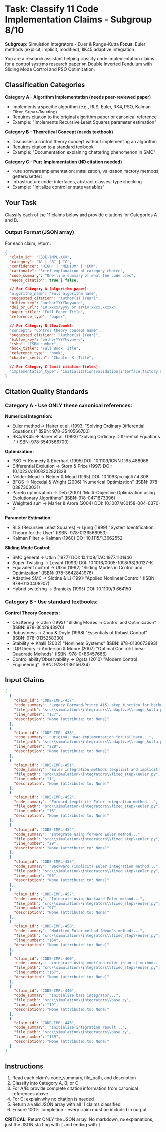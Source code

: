 # Task: Classify 11 Code Implementation Claims - Subgroup 8/10

**Subgroup**: Simulation Integrators - Euler & Runge-Kutta
**Focus**: Euler methods (explicit, implicit, modified), RK45 adaptive integration

You are a research assistant helping classify code implementation claims for a control systems research paper on Double Inverted Pendulum with Sliding Mode Control and PSO Optimization.

## Classification Categories

**Category A - Algorithm Implementation (needs peer-reviewed paper)**
- Implements a specific algorithm (e.g., RLS, Euler, RK4, PSO, Kalman Filter, Super-Twisting)
- Requires citation to the original algorithm paper or canonical reference
- Example: "Implements Recursive Least Squares parameter estimation"

**Category B - Theoretical Concept (needs textbook)**
- Discusses a control theory concept without implementing an algorithm
- Requires citation to a standard textbook
- Example: "Documentation explaining chattering phenomenon in SMC"

**Category C - Pure Implementation (NO citation needed)**
- Pure software implementation: initialization, validation, factory methods, getters/setters
- Infrastructure code: interfaces, abstract classes, type checking
- Example: "Initialize controller state variables"

## Your Task

Classify each of the 11 claims below and provide citations for Categories A and B.

### Output Format (JSON array)

For each claim, return:

```json
{
  "claim_id": "CODE-IMPL-XXX",
  "category": "A" | "B" | "C",
  "confidence": "HIGH" | "MEDIUM" | "LOW",
  "rationale": "Brief explanation of category choice",
  "code_summary": "One-line summary of what the code does",
  "needs_citation": true | false,

  // For Category A (algorithm paper):
  "algorithm_name": "Full algorithm name",
  "suggested_citation": "Author(s) (Year)",
  "bibtex_key": "authorYYYYkeyword",
  "doi_or_url": "10.xxxx/yyyy or arXiv:xxxx.xxxxx",
  "paper_title": "Full Paper Title",
  "reference_type": "paper",

  // For Category B (textbook):
  "concept": "Control theory concept name",
  "suggested_citation": "Author(s) (Year)",
  "bibtex_key": "authorYYYYkeyword",
  "isbn": "ISBN number",
  "book_title": "Full Book Title",
  "reference_type": "book",
  "chapter_section": "Chapter X: Title",

  // For Category C (omit citation fields):
  "implementation_type": "initialization|validation|interface|factory|utility"
}
```

## Citation Quality Standards

### Category A - Use ONLY these canonical references:

**Numerical Integration:**
- Euler method → Hairer et al. (1993) "Solving Ordinary Differential Equations I" (ISBN: 978-3540566700)
- RK4/RK45 → Hairer et al. (1993) "Solving Ordinary Differential Equations I" (ISBN: 978-3540566700)

**Optimization:**
- PSO → Kennedy & Eberhart (1995) DOI: 10.1109/ICNN.1995.488968
- Differential Evolution → Storn & Price (1997) DOI: 10.1023/A:1008202821328
- Nelder-Mead → Nelder & Mead (1965) DOI: 10.1093/comjnl/7.4.308
- BFGS → Nocedal & Wright (2006) "Numerical Optimization" (ISBN: 978-0387303031)
- Pareto optimization → Deb (2001) "Multi-Objective Optimization using Evolutionary Algorithms" (ISBN: 978-0471873396)
- Weighted sum → Marler & Arora (2004) DOI: 10.1007/s00158-004-0370-0

**Parameter Estimation:**
- RLS (Recursive Least Squares) → Ljung (1999) "System Identification: Theory for the User" (ISBN: 978-0136566953)
- Kalman Filter → Kalman (1960) DOI: 10.1115/1.3662552

**Sliding Mode Control:**
- SMC general → Utkin (1977) DOI: 10.1109/TAC.1977.1101446
- Super-Twisting → Levant (1993) DOI: 10.1016/0005-1098(93)90127-K
- Equivalent control → Utkin (1992) "Sliding Modes in Control and Optimization" (ISBN: 978-3642843976)
- Adaptive SMC → Slotine & Li (1991) "Applied Nonlinear Control" (ISBN: 978-0130408907)
- Hybrid switching → Branicky (1998) DOI: 10.1109/9.664150

### Category B - Use standard textbooks:

**Control Theory Concepts:**
- Chattering → Utkin (1992) "Sliding Modes in Control and Optimization" (ISBN: 978-3642843976)
- Robustness → Zhou & Doyle (1998) "Essentials of Robust Control" (ISBN: 978-0135258330)
- Stability → Khalil (2002) "Nonlinear Systems" (ISBN: 978-0130673893)
- LQR theory → Anderson & Moore (2007) "Optimal Control: Linear Quadratic Methods" (ISBN: 978-0486457666)
- Controllability/Observability → Ogata (2010) "Modern Control Engineering" (ISBN: 978-0136156734)

## Input Claims

```json
[
  {
    "claim_id": "CODE-IMPL-437",
    "code_summary": "Legacy Dormand-Prince 4(5) step function for backward compatibility...",
    "file_path": "src\\simulation\\integrators\\adaptive\\runge_kutta.py",
    "line_number": "177",
    "description": "None (attributed to: None)"
  },
  {
    "claim_id": "CODE-IMPL-438",
    "code_summary": "Original RK45 implementation for fallback...",
    "file_path": "src\\simulation\\integrators\\adaptive\\runge_kutta.py",
    "line_number": "228",
    "description": "None (attributed to: None)"
  },
  {
    "claim_id": "CODE-IMPL-451",
    "code_summary": "Euler integration methods (explicit and implicit)...",
    "file_path": "src\\simulation\\integrators\\fixed_step\\euler.py",
    "line_number": "1",
    "description": "None (attributed to: None)"
  },
  {
    "claim_id": "CODE-IMPL-452",
    "code_summary": "Forward (explicit) Euler integration method...",
    "file_path": "src\\simulation\\integrators\\fixed_step\\euler.py",
    "line_number": "16",
    "description": "None (attributed to: None)"
  },
  {
    "claim_id": "CODE-IMPL-454",
    "code_summary": "Integrate using forward Euler method...",
    "file_path": "src\\simulation\\integrators\\fixed_step\\euler.py",
    "line_number": "29",
    "description": "None (attributed to: None)"
  },
  {
    "claim_id": "CODE-IMPL-455",
    "code_summary": "Backward (implicit) Euler integration method...",
    "file_path": "src\\simulation\\integrators\\fixed_step\\euler.py",
    "line_number": "66",
    "description": "None (attributed to: None)"
  },
  {
    "claim_id": "CODE-IMPL-457",
    "code_summary": "Integrate using backward Euler method...",
    "file_path": "src\\simulation\\integrators\\fixed_step\\euler.py",
    "line_number": "97",
    "description": "None (attributed to: None)"
  },
  {
    "claim_id": "CODE-IMPL-458",
    "code_summary": "Modified Euler method (Heun's method)...",
    "file_path": "src\\simulation\\integrators\\fixed_step\\euler.py",
    "line_number": "154",
    "description": "None (attributed to: None)"
  },
  {
    "claim_id": "CODE-IMPL-460",
    "code_summary": "Integrate using modified Euler (Heun's) method...",
    "file_path": "src\\simulation\\integrators\\fixed_step\\euler.py",
    "line_number": "167",
    "description": "None (attributed to: None)"
  },
  {
    "claim_id": "CODE-IMPL-440",
    "code_summary": "Initialize base integrator...",
    "file_path": "src\\simulation\\integrators\\base.py",
    "line_number": "19",
    "description": "None (attributed to: None)"
  },
  {
    "claim_id": "CODE-IMPL-443",
    "code_summary": "Initialize integration result...",
    "file_path": "src\\simulation\\integrators\\base.py",
    "line_number": "159",
    "description": "None (attributed to: None)"
  }
]
```

## Instructions

1. Read each claim's code_summary, file_path, and description
2. Classify into Category A, B, or C
3. For A/B: provide complete citation information from canonical references above
4. For C: explain why no citation is needed
5. Return a valid JSON array with all 11 claims classified
6. Ensure 100% completion - every claim must be included in output

**CRITICAL**: Return ONLY the JSON array. No markdown, no explanations, just the JSON starting with `[` and ending with `]`.
